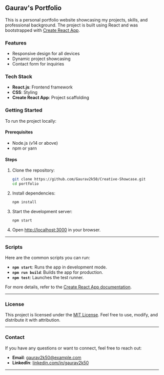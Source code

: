 ## Gaurav's Portfolio

This is a personal portfolio website showcasing my projects, skills, and professional background. The project is built using React and was bootstrapped with [Create React App](https://github.com/facebook/create-react-app).

### Features

- Responsive design for all devices
- Dynamic project showcasing
- Contact form for inquiries

### Tech Stack

- **React.js**: Frontend framework
- **CSS**: Styling
- **Create React App**: Project scaffolding

### Getting Started

To run the project locally:

#### Prerequisites

- Node.js (v14 or above)
- npm or yarn

#### Steps

1. Clone the repository:
   ```bash
   git clone https://github.com/Gaurav2k50/Creative-Showcase.git
   cd portfolio
   ```
2. Install dependencies:
   ```bash
   npm install
   ```
3. Start the development server:
   ```bash
   npm start
   ```
4. Open [http://localhost:3000](http://localhost:3000) in your browser.

---

### Scripts

Here are the common scripts you can run:

- **`npm start`**: Runs the app in development mode.
- **`npm run build`**: Builds the app for production.
- **`npm test`**: Launches the test runner.

For more details, refer to the [Create React App documentation](https://facebook.github.io/create-react-app/docs/getting-started).

---

### License

This project is licensed under the [MIT License](LICENSE). Feel free to use, modify, and distribute it with attribution.

---

### Contact

If you have any questions or want to connect, feel free to reach out:

- **Email**: gaurav2k50@example.com
- **LinkedIn**: [linkedin.com/in/gaurav2k50](https://www.linkedin.com/in/gaurav2k50/)

---
